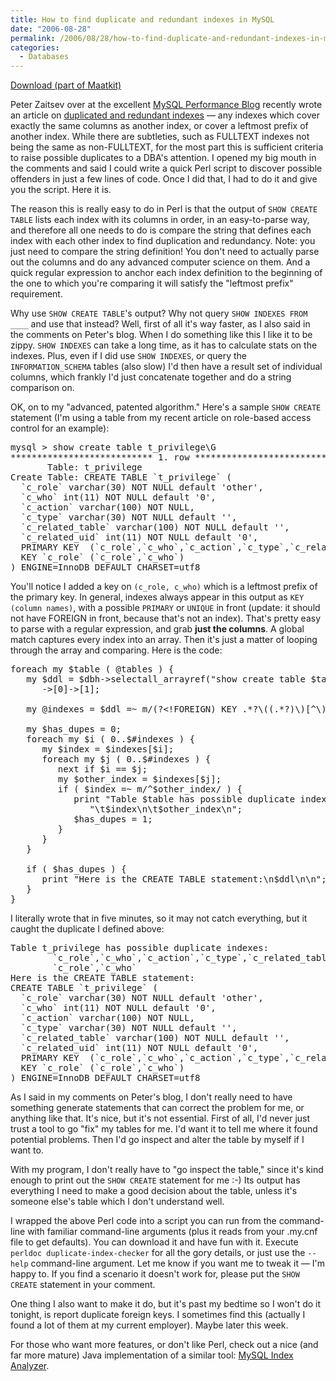 ```yaml
---
title: How to find duplicate and redundant indexes in MySQL
date: "2006-08-28"
permalink: /2006/08/28/how-to-find-duplicate-and-redundant-indexes-in-mysql/
categories:
  - Databases
---
```

<p class="download">
  <a href="http://code.google.com/p/maatkit">Download (part of Maatkit)</a>
</p>

Peter Zaitsev over at the excellent [MySQL Performance Blog][1] recently wrote an article on [duplicated and redundant indexes][2] &#8212; any indexes which cover exactly the same columns as another index, or cover a leftmost prefix of another index. While there are subtleties, such as FULLTEXT indexes not being the same as non-FULLTEXT, for the most part this is sufficient criteria to raise possible duplicates to a DBA's attention. I opened my big mouth in the comments and said I could write a quick Perl script to discover possible offenders in just a few lines of code. Once I did that, I had to do it and give you the script. Here it is.

The reason this is really easy to do in Perl is that the output of `SHOW CREATE TABLE` lists each index with its columns in order, in an easy-to-parse way, and therefore all one needs to do is compare the string that defines each index with each other index to find duplication and redundancy. Note: you just need to compare the string definition! You don't need to actually parse out the columns and do any advanced computer science on them. And a quick regular expression to anchor each index definition to the beginning of the one to which you're comparing it will satisfy the "leftmost prefix" requirement.

Why use `SHOW CREATE TABLE`'s output? Why not query `SHOW INDEXES FROM ____` and use that instead? Well, first of all it's way faster, as I also said in the comments on Peter's blog. When I do something like this I like it to be zippy. `SHOW INDEXES` can take a long time, as it has to calculate stats on the indexes. Plus, even if I did use `SHOW INDEXES`, or query the `INFORMATION_SCHEMA` tables (also slow) I'd then have a result set of individual columns, which frankly I'd just concatenate together and do a string comparison on.

OK, on to my "advanced, patented algorithm." Here's a sample `SHOW CREATE` statement (I'm using a table from my recent article on role-based access control for an example):

<pre>mysql &gt; show create table t_privilege\G
*************************** 1. row ***************************
       Table: t_privilege
Create Table: CREATE TABLE `t_privilege` (
  `c_role` varchar(30) NOT NULL default 'other',
  `c_who` int(11) NOT NULL default '0',
  `c_action` varchar(100) NOT NULL,
  `c_type` varchar(30) NOT NULL default '',
  `c_related_table` varchar(100) NOT NULL default '',
  `c_related_uid` int(11) NOT NULL default '0',
  PRIMARY KEY  (`c_role`,`c_who`,`c_action`,`c_type`,`c_related_table`,`c_related_uid`),
  KEY `c_role` (`c_role`,`c_who`)
) ENGINE=InnoDB DEFAULT CHARSET=utf8</pre>

You'll notice I added a key on `(c_role, c_who)` which is a leftmost prefix of the primary key. In general, indexes always appear in this output as `KEY (column names)`, with a possible `PRIMARY` or `UNIQUE` in front (update: it should not have FOREIGN in front, because that's not an index). That's pretty easy to parse with a regular expression, and grab **just the columns**. A global match captures every index into an array. Then it's just a matter of looping through the array and comparing. Here is the code:

<pre>foreach my $table ( @tables ) {
   my $ddl = $dbh-&gt;selectall_arrayref("show create table $table")
      ->[0]->[1];

   my @indexes = $ddl =~ m/(?&lt;!FOREIGN) KEY .*?\((.*?)\)[^\)]*$/mg;

   my $has_dupes = 0;
   foreach my $i ( 0..$#indexes ) {
      my $index = $indexes[$i];
      foreach my $j ( 0..$#indexes ) {
         next if $i == $j;
         my $other_index = $indexes[$j];
         if ( $index =~ m/^$other_index/ ) {
            print "Table $table has possible duplicate indexes:\n",
               "\t$index\n\t$other_index\n";
            $has_dupes = 1;
         }
      }
   }

   if ( $has_dupes ) {
      print "Here is the CREATE TABLE statement:\n$ddl\n\n";
   }
}</pre>

I literally wrote that in five minutes, so it may not catch everything, but it caught the duplicate I defined above:

<pre>Table t_privilege has possible duplicate indexes:
        `c_role`,`c_who`,`c_action`,`c_type`,`c_related_table`,`c_related_uid`
        `c_role`,`c_who`
Here is the CREATE TABLE statement:
CREATE TABLE `t_privilege` (
  `c_role` varchar(30) NOT NULL default 'other',
  `c_who` int(11) NOT NULL default '0',
  `c_action` varchar(100) NOT NULL,
  `c_type` varchar(30) NOT NULL default '',
  `c_related_table` varchar(100) NOT NULL default '',
  `c_related_uid` int(11) NOT NULL default '0',
  PRIMARY KEY  (`c_role`,`c_who`,`c_action`,`c_type`,`c_related_table`,`c_related_uid`),
  KEY `c_role` (`c_role`,`c_who`)
) ENGINE=InnoDB DEFAULT CHARSET=utf8</pre>

As I said in my comments on Peter's blog, I don't really need to have something generate statements that can correct the problem for me, or anything like that. It's nice, but it's not essential. First of all, I'd never just trust a tool to go "fix" my tables for me. I'd want it to tell me where it found potential problems. Then I'd go inspect and alter the table by myself if I want to.

With my program, I don't really have to "go inspect the table," since it's kind enough to print out the `SHOW CREATE` statement for me :-) Its output has everything I need to make a good decision about the table, unless it's someone else's table which I don't understand well.

I wrapped the above Perl code into a script you can run from the command-line with familiar command-line arguments (plus it reads from your .my.cnf file to get defaults). You can download it and have fun with it. Execute `perldoc duplicate-index-checker` for all the gory details, or just use the `--help` command-line argument. Let me know if you want me to tweak it &#8212; I'm happy to. If you find a scenario it doesn't work for, please put the `SHOW CREATE` statement in your comment.

One thing I also want to make it do, but it's past my bedtime so I won't do it tonight, is report duplicate foreign keys. I sometimes find this (actually I found a lot of them at my current employer). Maybe later this week.

For those who want more features, or don't like Perl, check out a nice (and far more mature) Java implementation of a similar tool: [MySQL Index Analyzer][3].

 [1]: http://www.mysqlperformanceblog.com/
 [2]: http://www.mysqlperformanceblog.com/2006/08/17/duplicate-indexes-and-redundant-indexes/
 [3]: http://mysql-index-analyzer.blogspot.com/
